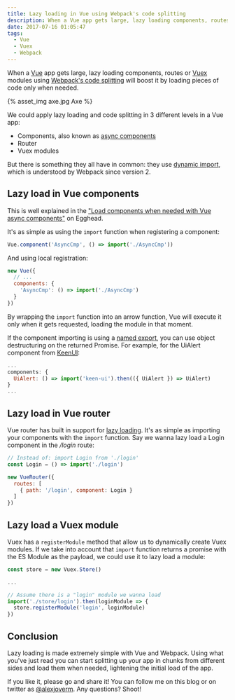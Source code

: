 ```yaml
---
title: Lazy loading in Vue using Webpack's code splitting
description: When a Vue app gets large, lazy loading components, routes or Vuex modules using Webpack's code splitting will boost it by loading pieces of code only when needed.
date: 2017-07-16 01:05:47
tags:
  - Vue
  - Vuex
  - Webpack
---
```


When a [Vue](https://vuejs.org/) app gets large, lazy loading components, routes or [Vuex](https://vuex.vuejs.org/en) modules using [Webpack's code splitting](https://webpack.js.org/guides/lazy-loading/) will boost it by loading pieces of code only when needed.

<!-- more -->

{% asset_img axe.jpg Axe %}

We could apply lazy loading and code splitting in 3 different levels in a Vue app:

 - Components, also known as [async components](https://vuejs.org/v2/guide/components.html#Async-Components)
 - Router
 - Vuex modules

But there is something they all have in common: they use [dynamic import](https://github.com/tc39/proposal-dynamic-import), which is understood by Webpack since version 2.

## Lazy load in Vue components

This is well explained in the ["Load components when needed with Vue async components"](https://egghead.io/lessons/load-components-when-needed-with-vue-async-components) on Egghead.

It's as simple as using the `import` function when registering a component:

```javascript
Vue.component('AsyncCmp', () => import('./AsyncCmp'))
```

And using local registration:

```javascript
new Vue({
  // ...
  components: {
    'AsyncCmp': () => import('./AsyncCmp')
  }
})
```

By wrapping the `import` function into an arrow function, Vue will execute it only when it gets requested, loading the module in that moment.

If the component importing is using a [named export](http://2ality.com/2014/09/es6-modules-final.html#named-exports-several-per-module), you can use object destructuring on the returned Promise. For example, for the UiAlert component from [KeenUI](https://github.com/JosephusPaye/Keen-UI):

```javascript
...
components: {
  UiAlert: () => import('keen-ui').then(({ UiAlert }) => UiAlert)
}
...
```

## Lazy load in Vue router

Vue router has built in support for [lazy loading](https://router.vuejs.org/en/advanced/lazy-loading.html). It's as simple as importing your components with the `import` function. Say we wanna lazy load a Login component in the _/login_ route:

```javascript
// Instead of: import Login from './login'
const Login = () => import('./login')

new VueRouter({
  routes: [
    { path: '/login', component: Login }
  ]
})
```

## Lazy load a Vuex module

Vuex has a `registerModule` method that allow us to dynamically create Vuex modules. If we take into account that `import` function returns a promise with the ES Module as the payload, we could use it to lazy load a module:

```javascript
const store = new Vuex.Store()

...

// Assume there is a "login" module we wanna load
import('./store/login').then(loginModule => {
  store.registerModule('login', loginModule)
})
```

## Conclusion

Lazy loading is made extremely simple with Vue and Webpack. Using what you've just read you can start splitting up your app in chunks from different sides and load them when needed, lightening the initial load of the app.

If you like it, please go and share it! You can follow me on this blog or on twitter as [@alexjoverm](https://twitter.com/alexjoverm). Any questions? Shoot!









